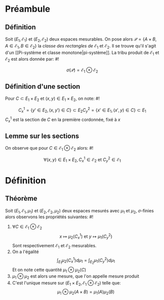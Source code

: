 # Préambule
## Définition
Soit $(E_{1}, \mathcal E_{1})$ et $(E_{2}, \mathcal E_{2})$ deux espaces mesurables. On pose alors $\mathcal P = \{ A \times B, A \in \mathcal E_{1}, B \in \mathcal E_{2} \}$ la *classe des rectangles de* $\mathcal E_{1}$ et $\mathcal E_{2}$. Il se trouve qu'il s'agit d'un [[Pi-système et classe monotone|pi-système]]. La tribu produit de $\mathcal E_{1}$ et $\mathcal E_{2}$ est alors donnée par: #!

$$
\sigma(\mathcal P) = \mathcal E_{1} \otimes \mathcal E_{2}
$$
<!--ID: 1735577784387-->


## Définition d'une section
Pour $C \subset E_{1} \times E_{2}$ et $(x,y) \in E_{1} \times E_{2}$, on note: #!

$$
C^{1}_{x} = \{ y' \in E_{2}, (x, y') \in C\} \subset E_{2}
C^{2}_{y} = \{ x' \in E_{1}, (x', y) \in C\} \subset E_{1}
$$
$C^{1}_{x}$ est la section de $C$ en la première cordonnée, fixé à $x$
<!--ID: 1735577784389-->


## Lemme sur les sections
On observe que pour $C \in \mathcal E_{1} \otimes \mathcal E_{2}$ alors: #!

$$
\forall(x,y) \in E_{1} \times E_{2}, C_{x}^{1} \in \mathcal E_{2} \text{ et } C_{y}^{2} \in \mathcal E_{1}
$$
<!--ID: 1735577784390-->


# Définition

## Théorème
Soit $(E_{1}, \mathcal E_{1}, \mu_{1})$ et $(E_{2}, \mathcal E_{2}, \mu_{2})$ deux espaces mesurés avec $\mu_{1}$ et $\mu_{2}$, $\sigma$-finies alors observons les propriétés suivantes: #!

1) $\forall C \in \mathcal E_{1} \otimes \mathcal E_{2}$ $$
x \mapsto \mu_{2}(C_{x}^{1}) \text{ et } y \mapsto \mu_{1}(C_{y}^{2})
$$Sont respectivement $\mathcal E_{1}$ et $\mathcal E_{2}$ mesurables.
2) On a l'égalité $$
\int_{E_{1}} \mu_{2}(C^{1}_{x}) d\mu_{1} = \int_{E_{2}} \mu_{1}(C^{2}_{y}) d\mu_{1}
$$Et on note cette quantité $\mu_{1} \otimes \mu_{2}(C)$
3) $\mu_{1} \otimes \mu_{2}$ est alors une mesure, que l'on appelle mesure produit
4) C'est l'unique mesure sur $(E_{1} \times E_{2}, \mathcal E_{1} \otimes \mathcal E_{2})$ telle que: $$
\mu_{1} \otimes \mu_{2}(A \times B) = \mu_{1}(A)\mu_{2}(B)
$$
<!--ID: 1735577784392-->
